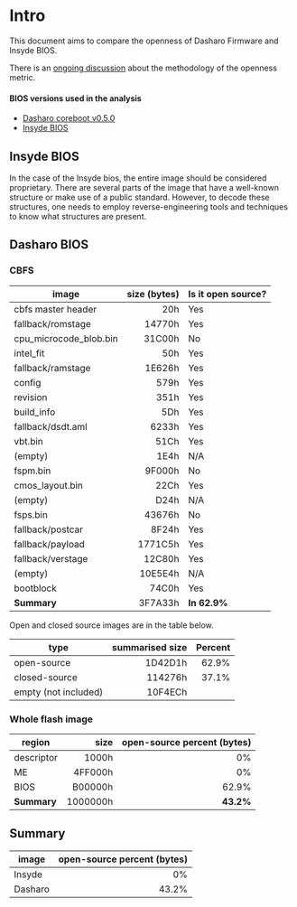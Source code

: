 # Intro

This document aims to compare the openness of Dasharo Firmware and Insyde BIOS.

There is an [ongoing discussion](https://github.com/Dasharo/dasharo-issues/issues/43) about the methodology of the openness metric.

#### BIOS versions used in the analysis

* [Dasharo coreboot v0.5.0](https://cloud.3mdeb.com/index.php/s/xM8FcCsMc8kfmKB)
* [Insyde BIOS](https://cloud.3mdeb.com/index.php/s/6Pte9F9nefxQEMN)

## Insyde BIOS

In the case of the Insyde bios, the entire image should be considered
proprietary. There are several parts of the image that have a well-known
structure or make use of a public standard. However, to decode these structures,
one needs to employ reverse-engineering tools and techniques to know what
structures are present.

## Dasharo BIOS

### CBFS

| image                  | size (bytes) | Is it open source? |
| ---                    | ---:         | ---                |
| cbfs master header     | 20h          | Yes                |
| fallback/romstage      | 14770h       | Yes                |
| cpu_microcode_blob.bin | 31C00h       | No                 |
| intel_fit              | 50h          | Yes                |
| fallback/ramstage      | 1E626h       | Yes                |
| config                 | 579h         | Yes                |
| revision               | 351h         | Yes                |
| build_info             | 5Dh          | Yes                |
| fallback/dsdt.aml      | 6233h        | Yes                |
| vbt.bin                | 51Ch         | Yes                |
| (empty)                | 1E4h         | N/A                |
| fspm.bin               | 9F000h       | No                 |
| cmos_layout.bin        | 22Ch         | Yes                |
| (empty)                | D24h         | N/A                |
| fsps.bin               | 43676h       | No                 |
| fallback/postcar       | 8F24h        | Yes                |
| fallback/payload       | 1771C5h      | Yes                |
| fallback/verstage      | 12C80h       | Yes                |
| (empty)                | 10E5E4h      | N/A                |
| bootblock              | 74C0h        | Yes                |
| **Summary**            | 3F7A33h      | **In 62.9%**       |

Open and closed source images are in the table below.

| type                 | summarised size | Percent |
| ---                  | ---:            | ---:    |
| open-source          | 1D42D1h         | 62.9%   |
| closed-source        | 114276h         | 37.1%   |
| empty (not included) | 10F4ECh         |         |

### Whole flash image

| region      | size     | open-source percent (bytes) |
| ---         | ---:     | ---:                        |
| descriptor  | 1000h    | 0%                          |
| ME          | 4FF000h  | 0%                          |
| BIOS        | B00000h  | 62.9%                       |
| **Summary** | 1000000h | **43.2%**                   |

## Summary

| image   | open-source percent (bytes) |
| ---     | ---:                        |
| Insyde  | 0%                          |
| Dasharo | 43.2%                       |

